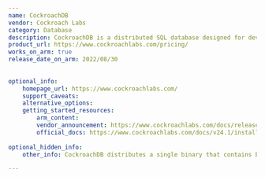 ```yaml
---
name: CockroachDB
vendor: Cockroach Labs
category: Database
description: CockroachDB is a distributed SQL database designed for developing, scaling, and managing contemporary, data-heavy applications.
product_url: https://www.cockroachlabs.com/pricing/
works_on_arm: true
release_date_on_arm: 2022/08/30
 
 
optional_info:
    homepage_url: https://www.cockroachlabs.com/
    support_caveats:
    alternative_options:
    getting_started_resources:
        arm_content:
        vendor_announcement: https://www.cockroachlabs.com/docs/releases/v22.2#v22-2-0-alpha-1-build-changes
        official_docs: https://www.cockroachlabs.com/docs/v24.1/install-cockroachdb-linux
 
optional_hidden_info:
    other_info: CockroachDB distributes a single binary that contains both core and Enterprise features. The first experimental Linux/ARM64 release is rolled out in version v22.2.0-alpha.1.

---
```

